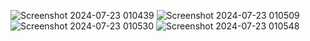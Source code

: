 ![Screenshot 2024-07-23 010439](https://github.com/user-attachments/assets/37252d44-9f95-4037-afc8-ee6322bb00ec)
![Screenshot 2024-07-23 010509](https://github.com/user-attachments/assets/ea68c3fa-7197-405f-8dce-01ff4f3895f4)
![Screenshot 2024-07-23 010530](https://github.com/user-attachments/assets/e4689bc1-38eb-4967-bd4b-11e87fc7c0e1)
![Screenshot 2024-07-23 010548](https://github.com/user-attachments/assets/7b850df5-62d6-4965-8fbb-6cabae22c2a3)
